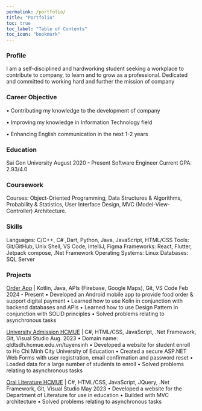```yaml
---
permalink: /portfolio/
title: "Portfolio"
toc: true
toc_label: "Table of Contents"
toc_icon: "bookmark"
---
```

### Profile
I am a self-disciplined and hardworking student seeking a workplace to contribute to company, to learn and to
grow as a professional. Dedicated and committed to working hard and further the mission of company

### Career Objective
• Contributing my knowledge to the development of company

• Improving my knowledge in Information Technology field

• Enhancing English communication in the next 1-2 years

### Education
Sai Gon University August 2020 - Present
Software Engineer Current GPA: 2.93/4.0

### Coursework
Courses: Object-Oriented Programming, Data Structures & Algorithms, Probability & Statistics, User
Interface Design, MVC (Model-View-Controller) Architecture.

### Skills
Languages: C/C++, C# ,Dart, Python, Java, JavaScript, HTML/CSS
Tools: Git/GitHub, Unix Shell, VS Code, IntelliJ, Figma
Frameworks: React, Flutter, Jetpack compose, .Net Framework
Operating Systems: Linux
Databases: SQL Server

### Projects
[Order App](https://github.com/YangTris/Order-App) | Kotlin, Java, APIs (Firebase, Google Maps), Git, VS Code Feb 2024 - Present
• Developed an Android mobile app to provide food order & support digital payment
• Learned how to use Kolin in conjunction with backend databases and APIs
• Learned how to use Design Pattern in conjunction with SOLID principles
• Solved problems relating to asynchronous tasks

[University Admission HCMUE](https://github.com/maivudhsp/DKTS_SDH)  | C#, HTML/CSS, JavaScript, .Net Framework, Git, Visual Studio Aug. 2023
• Domain name: qldtsdh.hcmue.edu.vn/tuyensinh
• Developed a website for student enroll to Ho Chi Minh City University of Education
• Created a secure ASP.NET Web Forms with user registration, email confirmation and password reset
• Loaded data for a large number of students to enroll
• Solved problems relating to asynchronous tasks

[Oral Literature HCMUE](https://github.com/maivudhsp/TNVHDG)  | C#, HTML/CSS, JavaScript, JQuery, .Net Framework, Git, Visual Studio May 2023
• Developed a website for the Department of Literature for use in education
• Builded with MVC architecture
• Solved problems relating to asynchronous tasks
